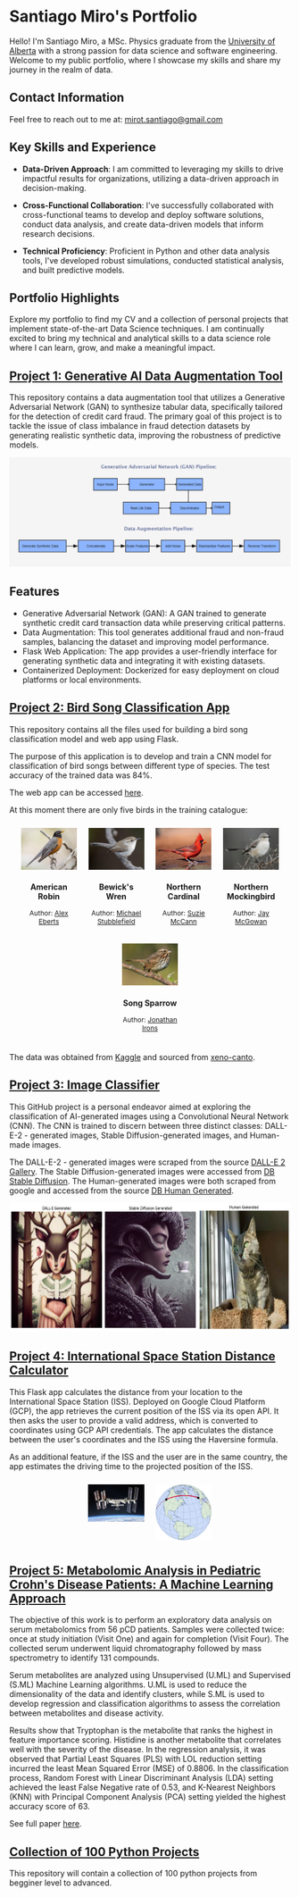 # Santiago Miro's Portfolio

Hello! I'm Santiago Miro, a MSc. Physics graduate from the [University of Alberta](https://en.wikipedia.org/wiki/University_of_Alberta) with a strong passion for data science and software engineering. Welcome to my public portfolio, where I showcase my skills and share my journey in the realm of data.

## Contact Information

Feel free to reach out to me at: mirot.santiago@gmail.com

## Key Skills and Experience

* **Data-Driven Approach**: I am committed to leveraging my skills to drive impactful results for organizations, utilizing a data-driven approach in decision-making.

* **Cross-Functional Collaboration**: I've successfully collaborated with cross-functional teams to develop and deploy software solutions, conduct data analysis, and create data-driven models that inform research decisions.

* **Technical Proficiency**: Proficient in Python and other data analysis tools, I've developed robust simulations, conducted statistical analysis, and built predictive models.

## Portfolio Highlights

Explore my portfolio to find my CV and a collection of personal projects that implement state-of-the-art Data Science techniques. I am continually excited to bring my technical and analytical skills to a data science role where I can learn, grow, and make a meaningful impact.


## [Project 1: Generative AI Data Augmentation Tool](https://github.com/SantMiro/AI_Data_Augmentation_Tool)

This repository contains a data augmentation tool that utilizes a Generative Adversarial Network (GAN) to synthesize tabular data, specifically tailored for the detection of credit card fraud. The primary goal of this project is to tackle the issue of class imbalance in fraud detection datasets by generating realistic synthetic data, improving the robustness of predictive models.

![GAN Model](https://github.com/SantMiro/AI_Data_Augmentation_Tool/blob/main/notebooks/pipelines.png?raw=true)

## Features
* Generative Adversarial Network (GAN): A GAN trained to generate synthetic credit card transaction data while preserving critical patterns.
* Data Augmentation: This tool generates additional fraud and non-fraud samples, balancing the dataset and improving model performance.
* Flask Web Application: The app provides a user-friendly interface for generating synthetic data and integrating it with existing datasets.
* Containerized Deployment: Dockerized for easy deployment on cloud platforms or local environments.
## [Project 2: Bird Song Classification App](https://github.com/SantMiro/Song_Bird_App)

This repository contains all the files used for building a bird song classification model and web app using Flask.

The purpose of this application is to develop and train a CNN model for classification of bird songs between different type of species. The test accuracy of the trained data was 84%.

The web app can be accessed [here](https://bird-song-app-eb9e15e2fa87.herokuapp.com/).

At this moment there are only five birds in the training catalogue:

<div style="display: flex; flex-wrap: wrap; justify-content: center;">

<div style="margin: 10px; text-align: center; flex-basis: 20%;">
  <a href="https://www.allaboutbirds.org/guide/American_Robin/photo-gallery" target="_blank">
    <img src="https://github.com/SantMiro/Song_Bird_App/raw/main/static/images/american_robin.jpg" alt="Bird 1" style="width: 100px; height: auto;">
  </a>
  <h3 style="font-size: 14px;">American Robin</h3>
  <p class="author" style="font-size: 12px;">Author: 
    <a href="https://www.allaboutbirds.org/guide/American_Robin/photo-gallery#" target="_blank">Alex Eberts</a>
  </p>
</div>

<div style="margin: 10px; text-align: center; flex-basis: 20%;">
  <a href="https://www.allaboutbirds.org/guide/Bewicks_Wren/photo-gallery" target="_blank">
    <img src="https://github.com/SantMiro/Song_Bird_App/raw/main/static/images/bewicks_wren.jpg" alt="Bird 2" style="width: 100px; height: auto;">
  </a>
  <h3 style="font-size: 14px;">Bewick's Wren</h3>
  <p class="author" style="font-size: 12px;">Author: 
    <a href="https://www.allaboutbirds.org/guide/Bewicks_Wren/photo-gallery" target="_blank">Michael Stubblefield</a>
  </p>
</div>

<div style="margin: 10px; text-align: center; flex-basis: 20%;">
  <a href="https://www.allaboutbirds.org/guide/Northern_Cardinal/photo-gallery" target="_blank">
    <img src="https://github.com/SantMiro/Song_Bird_App/raw/main/static/images/northern_cardinal.jpg" alt="Bird 3" style="width: 100px; height: auto;">
  </a>
  <h3 style="font-size: 14px;">Northern Cardinal</h3>
  <p class="author" style="font-size: 12px;">Author: 
    <a href="https://www.allaboutbirds.org/guide/Northern_Cardinal/photo-gallery" target="_blank">Suzie McCann</a>
  </p>
</div>

<div style="margin: 10px; text-align: center; flex-basis: 20%;">
  <a href="https://www.allaboutbirds.org/guide/Northern_Mockingbird/photo-gallery" target="_blank">
    <img src="https://github.com/SantMiro/Song_Bird_App/raw/main/static/images/northern_mockingbird.jpg" alt="Bird 4" style="width: 100px; height: auto;">
  </a>
  <h3 style="font-size: 14px;">Northern Mockingbird</h3>
  <p class="author" style="font-size: 12px;">Author: 
    <a href="https://www.allaboutbirds.org/guide/Northern_Mockingbird/photo-gallery" target="_blank">Jay McGowan</a>
  </p>
</div>

<div style="margin: 10px; text-align: center; flex-basis: 20%;">
  <a href="https://www.allaboutbirds.org/guide/Song_Sparrow/photo-gallery" target="_blank">
    <img src="https://github.com/SantMiro/Song_Bird_App/raw/main/static/images/song_sparrow.jpg" alt="Bird 5" style="width: 100px; height: auto;">
  </a>
  <h3 style="font-size: 14px;">Song Sparrow</h3>
  <p class="author" style="font-size: 12px;">Author: 
    <a href="https://www.allaboutbirds.org/guide/Song_Sparrow/photo-gallery" target="_blank">Jonathan Irons</a>
  </p>
</div>

</div>

 

The data was obtained from [Kaggle](https://www.kaggle.com/datasets/vinayshanbhag/bird-song-data-set) and sourced from [xeno-canto](https://www.xeno-canto.org/).

## [Project 3: Image Classifier](https://github.com/SantMiro/Image_Classifier)

This GitHub project is a personal endeavor aimed at exploring the classification of AI-generated images using a Convolutional Neural Network (CNN). The CNN is trained to discern between three distinct classes:  DALL-E-2 - generated images, Stable Diffusion-generated images, and Human-made images. 

The DALL-E-2 - generated images were scraped from the source [DALL-E 2 Gallery](https://dalle2.gallery).
The Stable Diffusion-generated images were accessed from [DB Stable Diffusion](https://huggingface.co/datasets/poloclub/diffusiondb).
The Human-generated images were both scraped from google and accessed from the source [DB Human Generated](https://huggingface.co/datasets/poloclub/diffusiondb).

<p align="center">
<img src="./Images/combined_figure.png" width="570" height="230" />
</p>

## [Project 4: International Space Station Distance Calculator](https://github.com/SantMiro/ISS-Distance)


This Flask app calculates the distance from your location to the International Space Station (ISS). Deployed on Google Cloud Platform (GCP), the app retrieves the current position of the ISS via its open API. It then asks the user to provide a valid address, which is converted to coordinates using GCP API credentials. The app calculates the distance between the user's coordinates and the ISS using the Haversine formula.

As an additional feature, if the ISS and the user are in the same country, the app estimates the driving time to the projected position of the ISS.

<div style="display: flex; flex-wrap: wrap; justify-content: center;">
  <div style="margin: 10px; text-align: center; flex-basis: 20%;">
  <a href="https://www.nasa.gov/international-space-station/" target="_blank">
    <img src="./Images/iss.jpg" alt="ISS" style="width: 160px; height: 100;">
  </a>
  </div>
  <div style="margin: 10px; text-align: center; flex-basis: 20%;">
  <a href="https://www.linkedin.com/pulse/haversine-formula-firebird-sql-calculate-distance-between-revelli/" target="_blank">
    <img src="./Images/haversine.png" alt="Haversine" style="width: 100px; height: auto;">
  </a>
  </div>
</div>




## [Project 5: Metabolomic Analysis in Pediatric Crohn's Disease Patients: A Machine Learning Approach](https://github.com/SantMiro/Metabolomics_Analysis)


The objective of this work is to perform an exploratory data analysis on serum metabolomics from 56 pCD patients. Samples were collected twice: once at study initiation (Visit One) and again for completion (Visit Four). The collected serum underwent liquid chromatography followed by mass spectrometry to identify 131 compounds.

Serum metabolites are analyzed using Unsupervised (U.ML) and Supervised (S.ML) Machine Learning algorithms. U.ML is used to reduce the dimensionality of the data and identify clusters, while S.ML is used to develop regression and classification algorithms to assess the correlation between metabolites and disease activity.

Results show that Tryptophan is the metabolite that ranks the highest in feature importance scoring. Histidine is another metabolite that correlates well with the severity of the disease. In the regression analysis, it was observed that Partial Least Squares (PLS) with LOL reduction setting incurred the least Mean Squared Error (MSE) of 0.8806. In the classification process, Random Forest with Linear Discriminant Analysis (LDA) setting achieved the least False Negative rate of 0.53, and K-Nearest Neighbors (KNN) with Principal Component Analysis (PCA) setting yielded the highest accuracy score of 63. 

See full paper [here](https://github.com/SantMiro/Metabolomics_Analysis/blob/main/Metabolomics_Analysis.pdf).

## [Collection of 100 Python Projects](https://github.com/SantMiro/python_100_projects)

This repository will contain a collection of 100 python projects from begginer level to advanced.

